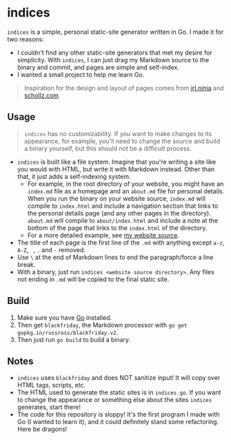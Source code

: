 # indices
`indices` is a simple, personal static-site generator written in Go. I made it for two reasons:
* I couldn't find any other static-site generators that met my desire for simplicity. With `indices`, I can just drag my Markdown source to the binary and commit, and pages are simple and self-index.
* I wanted a small project to help me learn Go.

> Inspiration for the design and layout of pages comes from [jrl.ninja](https://jrl.ninja) and [schollz.com](https://schollz.com/blog/).

## Usage
> `indices` has no customizability. If you want to make changes to its appearance, for example, you'll need to change the source and build a binary yourself, but this should not be a difficult process.

* `indices` is built like a file system. Imagine that you're writing a site like you would with HTML, but write it with Markdown instead. Other than that, it just adds a self-indexing system.
  * For example, in the root directory of your website, you might have an `index.md` file as a homepage and an `about.md` file for personal details. When you run the binary on your website source, `index.md` will compile to `index.html` and include a navigation section that links to the personal details page (and any other pages in the directory). `about.md` will compile to `about/index.html` and include a note at the bottom of the page that links to the `index.html` of the directory.
  * For a more detailed example, see [my website source](https://github.com/blakeearth/blakeearth.github.io/tree/gh-pages).
* The title of each page is the first line of the `.md` with anything except `a-z`, `A-Z`, ` `, `.` and `-` removed.
* Use `\` at the end of Markdown lines to end the paragraph/force a line break.
* With a binary, just run `indices <website source directory>`. Any files not ending in `.md` will be copied to the final static site.

## Build
1. Make sure you have [Go](https://golang.org/) installed.
2. Then get `blackfriday`, the Markdown processor with `go get gopkg.in/russross/blackfriday.v2`.
3. Then just run `go build` to build a binary.

## Notes
* `indices` uses `blackfriday` and does NOT sanitize input! It will copy over HTML tags, scripts, etc.
* The HTML used to generate the static sites is in `indices.go`. If you want to change the appearance or something else about the sites `indices` generates, start there!
* The code for this repository is sloppy! It's the first program I made with Go (I wanted to learn it), and it could definitely stand some refactoring. Here be dragons!
